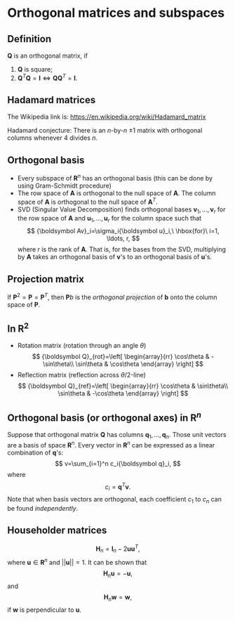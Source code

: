 # Orthogonal matrices and subspaces

## Definition

${\boldsymbol Q}$ is an orthogonal matrix, if

1. ${\boldsymbol Q}$ is square;
1. ${\boldsymbol Q}^T{\boldsymbol Q}={\boldsymbol I}\Longleftrightarrow {\boldsymbol Q}{\boldsymbol Q}^T={\boldsymbol I}$.

## Hadamard matrices

The Wikipedia link is: https://en.wikipedia.org/wiki/Hadamard_matrix

Hadamard conjecture: There is an $n$-by-$n$ $\pm 1$ matrix with orthogonal columns whenever $4$ divides $n$.

## Orthogonal basis

- Every subspace of ${\boldsymbol R}^n$ has an orthogonal basis (this can be done by using Gram-Schmidt procedure)
- The row space of ${\boldsymbol A}$ is orthogonal to the null space of ${\boldsymbol A}$. The column space of ${\boldsymbol A}$ is orthogonal to the null space of ${\boldsymbol A}^T$.
- SVD (Singular Value Decomposition) finds orthogonal bases ${\boldsymbol v}_1, \ldots, {\boldsymbol v}_r$ for the row space of ${\boldsymbol A}$ and ${\boldsymbol u}_1, \ldots, {\boldsymbol u}_r$ for the column space such that
$$
{\boldsymbol Av}_i=\sigma_i{\boldsymbol u}_i,\ \hbox{for}\ i=1, \ldots, r,
$$
where $r$ is the rank of ${\boldsymbol A}$. That is, for the bases from the SVD, multiplying by ${\boldsymbol A}$ takes an orthogonal basis of ${\boldsymbol v}$'s to an orthogonal basis of ${\boldsymbol u}$'s.

## Projection matrix

If ${\boldsymbol P}^2={\boldsymbol P}={\boldsymbol P}^T$, then ${\boldsymbol Pb}$ is the *orthogonal projection* of ${\boldsymbol b}$ onto the column space of ${\boldsymbol P}$.

## In ${\boldsymbol R}^2$

- Rotation matrix (rotation through an angle $\theta$)
$$
{\boldsymbol Q}_{rot}=\left[
\begin{array}{rr}
\cos\theta & -\sin\theta\\
\sin\theta & \cos\theta
\end{array}
\right]
$$
- Reflection matrix (reflection across $\theta/2$-line)
$$
{\boldsymbol Q}_{ref}=\left[
\begin{array}{rr}
\cos\theta & \sin\theta\\
\sin\theta & -\cos\theta
\end{array}
\right]
$$

## Orthogonal basis (or orthogonal axes) in ${\boldsymbol R}^n$

Suppose that orthogonal matrix ${\boldsymbol Q}$ has columns ${\boldsymbol q}_1,\ldots, {\boldsymbol q}_n$. Those unit vectors are a basis of space ${\boldsymbol R}^n$. Every vector in ${\boldsymbol R}^n$ can be expressed as a linear combination of ${\boldsymbol q}$'s:
$$
v=\sum_{i=1}^n c_i{\boldsymbol q}_i,
$$
where 
$$
c_i = {\boldsymbol q}^T{\boldsymbol v}.
$$
Note that when basis vectors are orthogonal, each coefficient $c_1$ to $c_n$ can be found *independently*.

## Householder matrices

$$
{\boldsymbol H}_n={\boldsymbol I}_n - 2{\boldsymbol u}{\boldsymbol u}^T,
$$
where ${\boldsymbol u}\in {\boldsymbol R}^n$ and 
$||{\boldsymbol u}||=1$. It can be shown that
$$
{\boldsymbol H}_n {\boldsymbol u} = - {\boldsymbol u},
$$
and
$$
{\boldsymbol H}_n {\boldsymbol w} = {\boldsymbol w},
$$
if ${\boldsymbol w}$ is perpendicular to ${\boldsymbol u}$.
